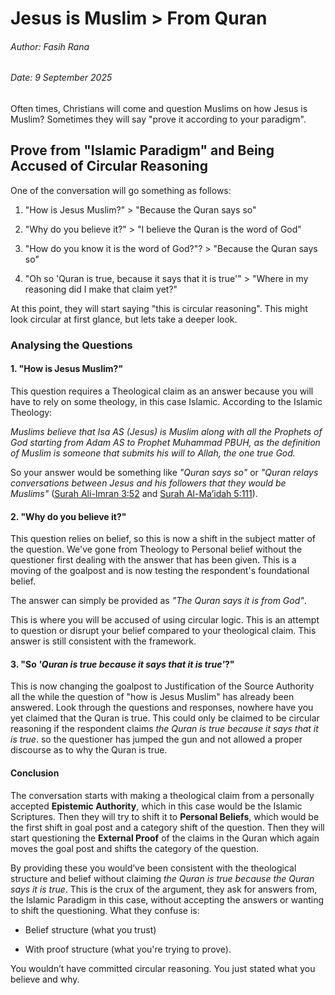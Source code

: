 # Jesus is Muslim > From Quran

###### Author: Fasih Rana

###### Date: 9 September 2025

Often times, Christians will come and question Muslims on how Jesus is Muslim? Sometimes they will say "prove it according to your paradigm".

## Prove from "Islamic Paradigm" and Being Accused of Circular Reasoning

One of the conversation will go something as follows:

1. "How is Jesus Muslim?" > "Because the Quran says so"

2. "Why do you believe it?" > "I believe the Quran is the word of God"

3. "How do you know it is the word of God?"? > "Because the Quran says so"

4. "Oh so 'Quran is true, because it says that it is true'" > "Where in my reasoning did I make that claim yet?"


At this point, they will start saying "this is circular reasoning". This might look circular at first glance, but lets take a deeper look.

### Analysing the Questions

#### 1. "How is Jesus Muslim?"

This question requires a Theological claim as an answer because you will have to rely on some theology, in this case Islamic. According to the Islamic Theology:

*Muslims believe that Isa AS (Jesus) is Muslim along with all the Prophets of God starting from Adam AS to Prophet Muhammad PBUH, as the definition of Muslim is someone that submits his will to Allah, the one true God.*

So your answer would be something like *"Quran says so"* or *"Quran relays conversations between Jesus and his followers that they would be Muslims"* ([Surah Ali-Imran 3:52](https://quran.com/3/52) and [Surah Al-Ma’idah 5:111](https://quran.com/5/111)).

#### 2. "Why do you believe it?"

This question relies on belief, so this is now a shift in the subject matter of the question. We've gone from Theology to Personal belief without the questioner first dealing with the answer that has been given. This is a moving of the goalpost and is now testing the respondent's foundational belief.

The answer can simply be provided as *"The Quran says it is from God"*.

This is where you will be accused of using circular logic. This is an attempt to question or disrupt your belief compared to your theological claim. This answer is still consistent with the framework.

#### 3. "So *'Quran is true because it says that it is true'*?"

This is now changing the goalpost to Justification of the Source Authority all the while the question of "how is Jesus Muslim" has already been answered. Look through the questions and responses, nowhere have you yet claimed that the Quran is true. This could only be claimed to be circular reasoning if the respondent claims *the Quran is true because it says that it is true*. so the questioner has jumped the gun and not allowed a proper discourse as to why the Quran is true.

#### Conclusion

The conversation starts with making a theological claim from a personally accepted **Epistemic Authority**, which in this case would be the Islamic Scriptures. Then they will try to shift it to **Personal Beliefs**, which would be the first shift in goal post and a category shift of the question. Then they will start questioning the **External Proof** of the claims in the Quran which again moves the goal post and shifts the category of the question.

By providing these you would’ve been consistent with the theological structure and belief without claiming *the Quran is true because the Quran says it is true*. This is the crux of the argument, they ask for answers from, the Islamic Paradigm in this case, without accepting the answers or wanting to shift the questioning. What they confuse is:

* Belief structure (what you trust)

* With proof structure (what you're trying to prove).

You wouldn’t have committed circular reasoning. You just stated what you believe and why.

